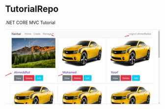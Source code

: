 # TutorialRepo
.NET CORE MVC Tutorial

![2022-10-21_1-37-43](https://github.com/ahmedabdelbadie/TutorialRepo/blob/master/WebAppTutorial/wwwroot/images/2022-10-21_1-35-07.png?raw=true)


